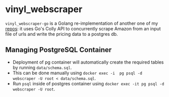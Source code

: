 # vinyl_webscraper

`vinyl_webscraper-go` is a Golang re-implementation of another one of my [repos](https://github.com/1602077/vinyl_pricechecker): it uses Go's Colly API to concurrently scrape Amazon from an input file of urls and write the pricing data to a postgres db.

## Managing PostgreSQL Container
- Deployment of pg container will automatically create the required tables by running `data/schema.sql`.
- This can be done manually using `docker exec -i  pg psql -d webscraper -U root < data/schema.sql`.
- Run `psql` inside of postgres container using `docker exec -it pg psql -d webscraper -U root`.

